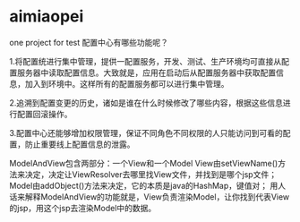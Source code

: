 # aimiaopei
one project for test
配置中心有哪些功能呢？

1.将配置统进行集中管理，提供一配置服务，开发、测试、生产环境均可直接从配置服务器中读取配置信息。大致就是，应用在启动后从配置服务器中获取配置信息，加入到环境中。这样所有的配置服务都可以进行集中管理。

2.追溯到配置变更的历史，诸如是谁在什么时候修改了哪些内容，根据这些信息进行配置回滚操作。

3.配置中心还能够增加权限管理，保证不同角色不同权限的人只能访问到可看的配置，防止重要线上配置信息的泄露。

ModelAndView包含两部分：一个View和一个Model
View由setViewName()方法来决定，决定让ViewResolver去哪里找View文件，并找到是哪个jsp文件；
Model由addObject()方法来决定，它的本质是java的HashMap，键值对；
用人话来解释ModelAndView的功能就是，View负责渲染Model，让你找到代表View的jsp，用这个jsp去渲染Model中的数据。
